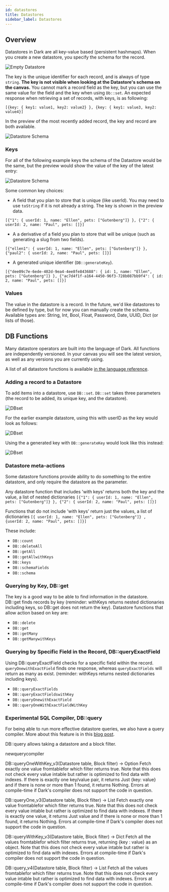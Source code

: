 ```yaml
---
id: datastores
title: Datastores
sidebar_label: Datastores
---
```


## Overview

Datastores in Dark are all key-value based (persistent hashmaps). When you create a new datastore, you specify the schema for the record.

![Empty Datastore](assets/datastores/empty.png)

The key is the unique identifier for each record, and is always of type `string`. **The key is not visible when looking at the Datastore's schema on the canvas.**  You cannot mark a record field as the key, but you can use the same value for the field and the key when using `Db::set`. An expected response when retrieving a set of records, with keys, is as following:

`[{key: {
        key1: value1,
        key2: value2}
}, {key: {
        key1: value3,
        key2: value4}]`

In the preview of the most recently added record, the key and record are both available.

![Datastore Schema](assets/datastores/id_as_key.png)

### Keys

For all of the following example keys the schema of the Datastore would be the same, but the preview would show the value of the key of the latest entry:

![Datastore Schema](assets/datastores/schema.png)

Some common key choices: 

- A field that you plan to store that is unique (like userId). You may need to use `toString` if it is not already a string. The key is shown in the preview data.

`[{"1": {
        userId: 1,
        name: "Ellen",
        pets: ["Gutenberg"]}
}, {"2": {
        userId: 2,
        name: "Paul",
        pets: []}]`

- A a derivative of a field you plan to store that will be unique (such as generating a slug from two fields).

`[{"ellen1": {
        userId: 1,
        name: "Ellen",
        pets: ["Gutenberg"]}
}, {"paul2": {
        userId: 2,
        name: "Paul",
        pets: []}]`

- A generated unique identifier (`DB::generateKey`).

`[{"dee09c7e-6ede-402d-9ea4-4ee8fe843688": {
        id: 1,
        name: "Ellen",
        pets: ["Gutenberg"]}
}, {"ac7d4f1f-a164-4450-96f3-728b087bb9f4": {
        id: 2,
        name: "Paul",
        pets: []}]`

### Values

The value in the datastore is a record. In the future, we'd like datastores to be defined by type, but for now you can manually create the schema. Available types are: String, Int, Bool, Float, Password, Date, UUID, Dict (or lists of those).

## DB Functions

Many datastore operators are built into the language of Dark. All functions are independently versioned. In your canvas you will see the latest version, as well as any versions you are currently using. 

A list of all datastore functions is available [in the language reference](https://ops-documentation.builtwithdark.com/?pretty=1).


### Adding a record to a Datastore
To add items into a datastore, use `DB::set`. `DB::set` takes three parameters (the record to be added, its unique key, and the datastore).

![DBset](assets/datastores/dbset_empty.png)

For the earlier example datastore, using this with userID as the key would look as follows:

![DBset](assets/datastores/dbset.png)

Using the a generated key with `DB::generateKey` would look like this instead:

![DBset](assets/datastores/dbset_genkey.png)

### Datastore meta-actions

Some datastore functions provide ability to do something to the entire datastore, and only require the datastore as the parameter. 

Any datastore function that includes 'with keys' returns both the key and the value, a list of nested dictionaries `[{"1": {
        userId: 1,
        name: "Ellen",
        pets: ["Gutenberg"]}
}, {"2": {
        userId: 2,
        name: "Paul",
        pets: []}]`

Functions that do not include 'with keys' return just the values, a list of dictionaries `[{
        userId: 1,
        name: "Ellen",
        pets: ["Gutenberg"]}
, {userId: 2,
        name: "Paul",
        pets: []}]`

These include:
- `DB::count`
- `DB::deleteAll`
- `DB::getAll`
- `DB::getAllwithKeys`
- `DB::keys`
- `DB::schemaFields`
- `DB::schema`

### Querying by Key, DB::get

The key is a good way to be able to find information in the datastore. DB::get finds records by key (reminder: withKeys returns nested dictionaries including keys, so DB::get does not return the key). Datastore functions that allow action based on key are:

- `DB::delete`
- `DB::get`
- `DB::getMany`
- `DB::getManywithKeys`

### Querying by Specific Field in the Record, DB::queryExactField

Using DB::queryExactField checks for a specific field within the record. `queryOnewithExactField` finds one response, whereas `queryExactFields` will return as many as exist. (reminder: withKeys returns nested dictionaries including keys).

- `DB::queryExactFields`
- `DB::queryExactFieldswithKey`
- `DB::queryOnewithExactField`
- `DB::queryOneWithExactFieldWithKey`

### Experimental SQL Compiler, DB::query

For being able to run more effective datastore queries, we also have a query compiler. More about this feature is in this [blog post](https://medium.com/darklang/compiling-dark-to-sql-bb8918d1acdd).

DB::query allows taking a datastore and a block filter.

newquerycompiler

DB::queryOneWithKey_v3(Datastore table, Block filter) -> Option
Fetch exactly one value fromtablefor which filter returns true. Note that this does not check every value intable but rather is optimized to find data with indexes. If there is exactly one key/value pair, it returns Just {key: value} and if there is none or more than 1 found, it returns Nothing. Errors at compile-time if Dark's compiler does not support the code in question.

DB::queryOne_v3(Datastore table, Block filter) -> List
Fetch exactly one value fromtablefor which filter returns true. Note that this does not check every value intable but rather is optimized to find data with indexes. If there is exactly one value, it returns Just value and if there is none or more than 1 found, it returns Nothing. Errors at compile-time if Dark's compiler does not support the code in question.

DB::queryWithKey_v3(Datastore table, Block filter) -> Dict
Fetch all the values fromtablefor which filter returns true, returning {key : value} as an object. Note that this does not check every value intable but rather is optimized to find data with indexes. Errors at compile-time if Dark's compiler does not support the code in question.

DB::query_v4(Datastore table, Block filter) -> List
Fetch all the values fromtablefor which filter returns true. Note that this does not check every value intable but rather is optimized to find data with indexes. Errors at compile-time if Dark's compiler does not support the code in question.
